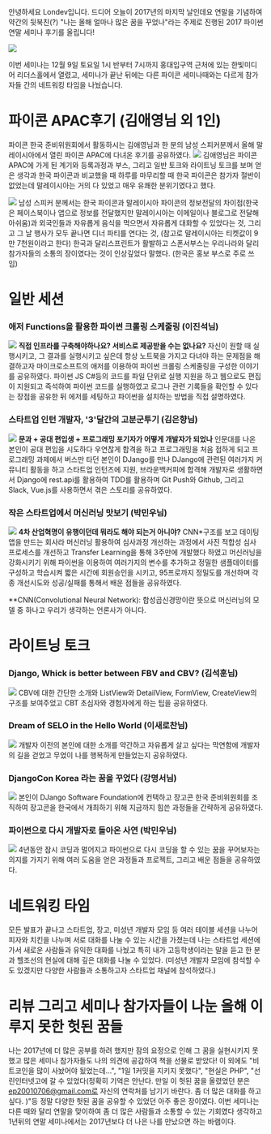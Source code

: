 안녕하세요 Londev입니다.
드디어 오늘이 2017년의 마지막 날인데요
연말을 기념하여 약간의 뒷북친(?) "나는 올해 얼마나 많은 꿈을 꾸었나"라는 주제로 진행된 2017 파이썬 연말 세미나 후기를 올립니다!

<img src = "https://scontent-icn1-1.xx.fbcdn.net/v/t1.0-9/23722663_1995770544018488_5510998090076551255_n.jpg?oh=4da887bfbcf155b445a1d93565e405c7&oe=5AB5C64B">

이번 세미나는 12월 9일 토요일 1시 반부터 7시까지 홍대입구역 근처에 있는 한빛미디어 리더스홀에서 열렸고, 세미나가 끝난 뒤에는 다른 파이콘 세미나때와는 다르게 참가자들 간의 네트워킹 타임을 나눴습니다.

# 파이콘 APAC후기 (김애영님 외 1인)
파이콘 한국 준비위원회에서 활동하시는 김애영님과 한 분의 남성 스피커분께서 올해 말레이시아에서 열린 파이콘 APAC에 다녀온 후기를 공유하였다.
<img src ="https://i.imgur.com/gs5Xyr6.jpg">
김애영님은 파이콘 APAC에 가게 된 계기와 등록과정과 부스, 그리고 일반 토크와 라이트닝 토크를 보며 얻은 생각과 한국 파이콘과 비교했을 때 하루를 마무리할 때 한국 파이콘은 참가자 절반이 없었는데 말레이시아는 거의 다 있었고 매우 유쾌한 분위기였다고 했다.

<img src ="https://i.imgur.com/iBZzyBy.jpg">
남성 스피커 분께서는 한국 파이콘과 말레이시아 파이콘의 정보전달의 차이점(한국은 페이스북이나 앱으로 정보를 전달했지만 말레이시아는 이메일이나 블로그로 전달해 아쉬움)과 외국인들과 자유롭게 음식을 먹으면서 자유롭게 대화할 수 있었다는 것, 그리고 그 날 행사가 모두 끝나면 디너 파티를 연다는 것,
(참고로 말레이시아는 티켓값이 9만 7천원이라고 한다) 한국과 달리스프린트가 활발하고 스폰서부스는 우리나라와 달리
참가자들의 소통의 장이였다는 것이 인상깊었다 말했다. (한국은 홍보 부스로 주로 쓰임)


# 일반 세션
### 애저 Functions을 활용한 파이썬 크롤링 스케줄링 (이진석님)
<img src = "https://i.imgur.com/vhR2xEq.jpg">
<strong>직접 인프라를 구축해야하나요? 서비스로 제공받을 수는 없나요?</strong>
자신이 원할 때 실행시키고, 그 결과를 실행시키고 싶은데 항상 노트북을 가지고 다녀야 하는 문제점을 해결하고자 마이크로소프트의 애저를 이용하여 파이썬 크롤링 스케줄링을 구성한 이야기를 공유하였다.
파이썬 JS C#등의 코드를 파일 단위로 실행 지원을 하고 웹으로도 편집이 지원되고 즉석하여 파이썬 코드를 실행하였고 로그나 관련 기록들을
확인할 수 있다는 장점을 공유한 뒤 에저를 세팅하고 파이썬을 설치하는 방법을 직접 설명하였다.

### 스타트업 인턴 개발자, '3'달간의 고분군투기 (김은향님)
<img src ="https://i.imgur.com/WditG1D.jpg">
<strong>문과 + 공대 편입생 + 프로그래밍 포기자가 어떻게 개발자가 되었나</strong>
인문대를 나온 본인이 공대 편입을 시도하다 우연찮게 합격을 하고 프로그래밍을 처음 접하게 되고 프로그래밍 과제에서 버스만 타던 본인이 DJango를 만나 DJango에 관련된 여러가지 커뮤니티 활동을 하고 스타트업 인턴즈에 지원, 브라운백커피에 합격해 개발자로 생활하면서 Django에 rest.api를 활용하여 TDD를 활용하며 Git Push와 Github, 그리고 Slack, Vue.js를 사용하면서 겪은 스토리를 공유하였다.

### 작은 스타트업에서 머신러닝 맛보기 (박민우님)
<img src ="https://i.imgur.com/ZpxfVR3.jpg">
<strong>4차 산업혁명이 유행이던데 뭐라도 해야 되는거 아니야?</strong>
CNN*구조를 보고 데이팅 앱을 만드는 회사라 머신러닝 활용하여 심사과정 개선하는 과정에서 사진 적합성 심사 프로세스를 개선하고 Transfer Learning을 통해 3주만에 개발했다 하였고 머신러닝을 강화시키기 위해 파이썬을 이용하여 여러가지의 변수를 추가하고 정밀한 샘플데이터를 구성하고 학습시켜 짧은 시간에 회원승인을 시키고, 95프로까지 정밀도를 개선하며 각종 개선시도와 성공/실패를 통해서 배운 점들을 공유하였다.

**CNN(Convolutional Neural Network): 합성곱신경망이란 뜻으로 머신러닝의 모델 중 하나고 우리가 생각하는 언론사가 아니다.

# 라이트닝 토크
### Django, Whick is better between FBV and CBV? (김석훈님)
<img src ="https://i.imgur.com/zxY594S.jpg">
CBV에 대한 간단한 소개와 ListView와 DetailView, FormView, CreateView의 구조를 보여주었고 CBT 초심자와 경험자에게 하는 팁을 공유하였다.

### Dream of SELO in the Hello World (이새로찬님)
<img src ="https://i.imgur.com/I4HwaZU.png">
개발자 이전의 본인에 대한 소개를 약간하고 자유롭게 살고 싶다는 막연함에 개발자의 길을 걷었고 무었이 나를 행복하게 만들었는지 공유하였다.

### DjangoCon Korea 라는 꿈을 꾸었다 (강명서님)
<img src ="https://i.imgur.com/XruGaWo.jpg">
본인이 DJango Software Foundation에 컨택하고 장고콘 한국 준비위원회를 조직하여 장고콘을 한국에서 개최하기 위해 지금까지 힘쓴 과정들을 간략하게 공유하였다.

### 파이썬으로 다시 개발자로 돌아온 사연 (박민우님)
<img src ="https://i.imgur.com/ZpxfVR3.jpg">
4년동안 잠시 코딩과 멀어지고 파이썬으로 다시 코딩을 할 수 있는 꿈을 꾸어보자는 의지를 가지기 위해 여러 도움을 얻은 과정들과 프로젝트, 그리고 배운 점들을 공유하였다.

# 네트워킹 타임
모든 발표가 끝나고 스타트업, 장고, 미성년 개발자 모임 등 여러 테이블 세션을 나누어 피자와 치킨을 나누며 서로 대화를 나눌 수 있는 시간을 가졌는데 나는 스타트업 세션에 가서 새로운 사람들과 유익한 대화를 나눴고 특히 내가 고등학생이라는 말을 듣고 한 분과 헬조선의 현실에 대해 깊은 대화를 나눌 수 있었다. (미성년 개발자 모임에 참석할 수도 있겠지만 다양한 사람들과 소통하고자 스타트업 채널에 참석하였다.)

# 리뷰 그리고 세미나 참가자들이 나눈 올해 이루지 못한 헛된 꿈들
나는 2017년에 더 많은 공부를 하려 했지만 잠의 요정으로 인해 그 꿈을 실현시키지 못했고 많은 세미나 참가자들도 나의 의견에 공감하여 책을 선물로 받았다! 이 외에도 "비트코인을 많이 사놨어야 됬었는데...", "1일 1커밋을 지키지 못했다", "현실은 PHP", "선린인터넷고에 갈 수 있었다(정확히 기억은 안난다. 만일 이 헛된 꿈을 올렸었던 분은 ep20010706@gmail.com로 자신의 연락처를 남기기 바란다. 좀 더 많은 대화를 하고 싶다. )"등 정말 다양한 헛된 꿈을 공유할 수 있었던 아주 좋은 장이였다. 이번 세미나는 다른 때와 달리 연말을 맞이하여 좀 더 많은 사람들과 소통할 수 있는 기회였다 생각하고 1년뒤의 연말 세미나에서는 2017년보다 더 나은 나를 만났으면 하는 바램이다.
